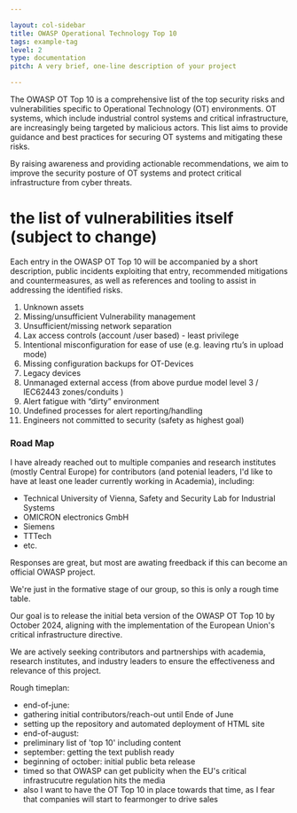 ```yaml
---

layout: col-sidebar
title: OWASP Operational Technology Top 10
tags: example-tag
level: 2
type: documentation
pitch: A very brief, one-line description of your project

---
```


The OWASP OT Top 10 is a comprehensive list of the top security risks and vulnerabilities specific to Operational Technology (OT) environments. OT systems, which include industrial control systems and critical infrastructure, are increasingly being targeted by malicious actors. This list aims to provide guidance and best practices for securing OT systems and mitigating these risks.

By raising awareness and providing actionable recommendations, we aim to improve the security posture of OT systems and protect critical infrastructure from cyber threats.

# the list of vulnerabilities itself (subject to change)

Each entry in the OWASP OT Top 10 will be accompanied by a short description, public incidents exploiting that entry, recommended mitigations and countermeasures, as well as references and tooling to assist in addressing the identified risks.

1. Unknown assets
2. Missing/unsufficient Vulnerability management
3. Unsufficient/missing network separation
4. Lax access controls  (account /user based)  - least privilege
5. Intentional misconfiguration for ease of use (e.g. leaving rtu’s in upload mode)
6. Missing configuration backups for OT-Devices
7. Legacy devices
8. Unmanaged external access (from above purdue model level 3 / IEC62443 zones/conduits )
9. Alert fatigue with “dirty” environment
10. Undefined processes for alert reporting/handling
11. Engineers not committed to security (safety as highest goal)

### Road Map
I have already reached out to multiple companies and research institutes (mostly Central Europe) for contributors (and potenial leaders, I'd like to have at least one leader currently working in Academia), including:

* Technical University of Vienna, Safety and Security Lab for Industrial Systems
* OMICRON electronics GmbH
* Siemens
* TTTech
* etc.

Responses are great, but most are awating freedback if this can become an official OWASP project.

We're just in the formative stage of our group, so this is only a rough time table.

Our goal is to release the initial beta version of the OWASP OT Top 10 by October 2024, aligning with the implementation of the European Union's critical infrastructure directive.

We are actively seeking contributors and partnerships with academia, research institutes, and industry leaders to ensure the effectiveness and relevance of this project.

Rough timeplan:

* end-of-june:
* gathering initial contributors/reach-out until Ende of June
* setting up the repository and automated deployment of HTML site
* end-of-august:
* preliminary list of 'top 10' including content
* september: getting the text publish ready
* beginning of october: initial public beta release
* timed so that OWASP can get publicity when the EU's critical infrastrucutre regulation hits the media
* also I want to have the OT Top 10 in place towards that time, as I fear that companies will start to fearmonger to drive sales
